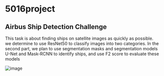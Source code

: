 # 5016project
## Airbus Ship Detection Challenge
This task is about finding ships on satellite images as quickly as possible. we determine to use ResNet50 to classify images into two categories. In the second part, we plan to use segmentation masks and segmentation models U-Net and Mask-RCNN to identify ships, and use F2 score to evaluate these models

![image](./architectural.png)


